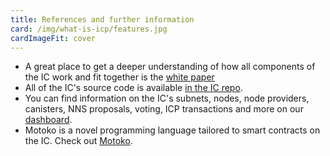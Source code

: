 ```yaml
---
title: References and further information
card: /img/what-is-icp/features.jpg
cardImageFit: cover
---
```


- A great place to get a deeper understanding of how all components of the IC work and fit together is the [white paper](https://internetcomputer.org/whitepaper.pdf)
- All of the IC's source code is available [in the IC repo](https://github.com/dfinity/ic).
- You can find information on the IC's subnets, nodes, node providers, canisters, NNS proposals, voting, ICP transactions and more on our [dashboard](https://dashboard.internetcomputer.org/).
- Motoko is a novel programming language tailored to smart contracts on the IC. Check out [Motoko](https://github.com/dfinity/motoko).